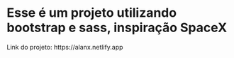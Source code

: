 <h1>Esse é um projeto utilizando bootstrap e sass, inspiração SpaceX</h1>
Link do projeto: https://alanx.netlify.app
